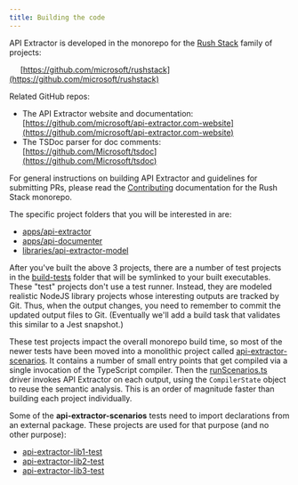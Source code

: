 ```yaml
---
title: Building the code
---
```


API Extractor is developed in the monorepo for the [Rush Stack](https://rushstack.io/) family of projects:

&nbsp;&nbsp;&nbsp;&nbsp; [https://github.com/microsoft/rushstack](https://github.com/microsoft/rushstack)

Related GitHub repos:

- The API Extractor website and documentation: [https://github.com/microsoft/api-extractor.com-website](https://github.com/microsoft/api-extractor.com-website)
- The TSDoc parser for doc comments: [https://github.com/Microsoft/tsdoc](https://github.com/Microsoft/tsdoc)

For general instructions on building API Extractor and guidelines for submitting PRs, please read the
[Contributing](https://rushstack.io/pages/contributing/get_started/) documentation for the Rush Stack
monorepo.

The specific project folders that you will be interested in are:

- [apps/api-extractor](https://github.com/microsoft/rushstack/tree/main/apps/api-extractor)
- [apps/api-documenter](https://github.com/microsoft/rushstack/tree/main/apps/api-documenter)
- [libraries/api-extractor-model](https://github.com/microsoft/rushstack/tree/main/libraries/api-extractor-model)

After you've built the above 3 projects, there are a number of test projects in the [build-tests](https://github.com/microsoft/rushstack/tree/main/build-tests) folder that will be symlinked to
your built executables. These "test" projects don't use a test runner. Instead, they are modeled realistic
NodeJS library projects whose interesting outputs are tracked by Git. Thus, when the output changes, you need
to remember to commit the updated output files to Git. (Eventually we'll add a build task that validates this
similar to a Jest snapshot.)

These test projects impact the overall monorepo build time, so most of the newer tests have been moved into
a monolithic project called [api-extractor-scenarios](https://github.com/microsoft/rushstack/tree/main/build-tests/api-extractor-scenarios).
It contains a number of small entry points that get compiled via a single invocation of the TypeScript compiler.
Then the [runScenarios.ts](https://github.com/microsoft/rushstack/blob/main/build-tests/api-extractor-scenarios/src/runScenarios.ts)
driver invokes API Extractor on each output, using the `CompilerState` object to reuse the semantic analysis.
This is an order of magnitude faster than building each project individually.

Some of the **api-extractor-scenarios** tests need to import declarations from an external package.
These projects are used for that purpose (and no other purpose):

- [api-extractor-lib1-test](https://github.com/microsoft/rushstack/tree/main/build-tests/api-extractor-lib1-test)
- [api-extractor-lib2-test](https://github.com/microsoft/rushstack/tree/main/build-tests/api-extractor-lib2-test)
- [api-extractor-lib3-test](https://github.com/microsoft/rushstack/tree/main/build-tests/api-extractor-lib3-test)
